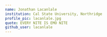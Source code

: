 ```yaml
---
name: Jonathan Lacanlale
institution: Cal State University, Northridge 
profile_pic: lacanlale.jpg 
quote: EVERY NITE IS EMO NITE
github_user: lacanlale
---
```


